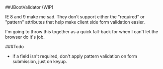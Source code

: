 ##JBootValidator (WIP)

IE 8 and 9 make me sad. They don't support either the "required" or "pattern" attributes that help make client side form validation easier.

I'm going to throw this together as a quick fall-back for when I can't let the browser do it's job.

###Todo
 - if a field isn't required, don't apply pattern validation on form submission, just on keyup.
